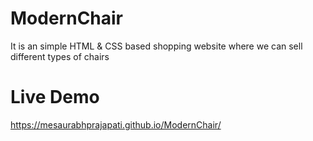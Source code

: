 # ModernChair
It is an simple HTML &amp; CSS based shopping website where we can sell different types of chairs
# Live Demo
https://mesaurabhprajapati.github.io/ModernChair/
